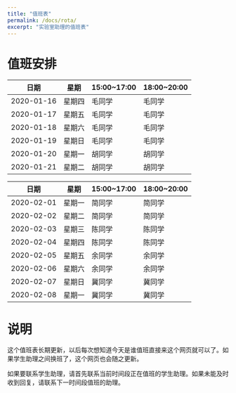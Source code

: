 ```yaml
---
title: "值班表"
permalink: /docs/rota/
excerpt: "实验室助理的值班表"
---
```


# 值班安排

| 日期       | 星期   | 15:00~17:00 | 18:00~20:00 |
| ---------- | ------ | ---------- | ----------- |
| 2020-01-16 | 星期四 | 毛同学     | 毛同学      |
| 2020-01-17 | 星期五 | 毛同学     | 毛同学      |
| 2020-01-18 | 星期六 | 毛同学     | 毛同学      |
| 2020-01-19 | 星期日 | 毛同学     | 毛同学      |
| 2020-01-20 | 星期一 | 胡同学     | 胡同学      |
| 2020-01-21 | 星期二 | 胡同学     | 胡同学      |

| 日期       | 星期   | 15:00~17:00 | 18:00~20:00 |
| ---------- | ------ | ---------- | ----------- |
| 2020-02-01 | 星期一 | 简同学     | 简同学      |
| 2020-02-02 | 星期二 | 简同学     | 简同学      |
| 2020-02-03 | 星期三 | 陈同学     | 陈同学      |
| 2020-02-04 | 星期四 | 陈同学     | 陈同学      |
| 2020-02-05 | 星期五 | 余同学     | 余同学      |
| 2020-02-06 | 星期六 | 余同学     | 余同学      |
| 2020-02-07 | 星期日 | 冀同学     | 冀同学      |
| 2020-02-08 | 星期一 | 冀同学     | 冀同学      |

# 说明

这个值班表长期更新，以后每次想知道今天是谁值班直接来这个网页就可以了。如果学生助理之间换班了，这个网页也会随之更新。


如果要联系学生助理，请首先联系当前时间段正在值班的学生助理。如果未能及时收到回复，请联系下一时间段值班的助理。

<!-- 
| 日期       | 星期   | 9:00~11:00 | 13:30~15:30 | 15:30~17:30 | 19:00~20:00 |
| ---------- | ------ | ---------- | ----------- | ----------- | ----------- |
|  | 星期一 | 郭同学     | 胡同学      | 陈同学      | 胡同学      |
|  | 星期二 | 胡同学     | 胡同学      | 陈同学      | 冀同学      |
|  | 星期三 | 郭同学     | 郭同学      | 郭同学      | 胡同学      |
|  | 星期四 | 冀同学     | 毛同学      | 毛同学      | 冀同学      |
|  | 星期五 | 冀同学     | 冀同学      | 陈同学      | 冀同学      |
|  | 星期六 | 毛同学     | 毛同学      | 余同学      | 陈同学      |
|  | 星期日 | 余同学     | 余同学      | 余同学      | 陈同学      |

| 日期       | 15:00~17:00 | 18:00~20:00 |
| ---------- | ----------- | ----------- |
| 2018-08-31 | 陈同学      | 陈同学      |
| 2018-09-01 | 郭同学      | 郭同学      |

| 日期       | 星期   | 13:00~14:00 | 18:00~20:00 |
| ---------- | ------ | ----------- | ----------- |
| 2018-09-02 | 星期日 | 陈同学      | 胡同学      |
| 2018-09-03 | 星期一 | 胡同学      | 陈同学      |
| 2018-09-04 | 星期二 | 毛同学      | 毛同学      |
| 2018-09-05 | 星期三 | 陈同学      | 郭同学      |
| 2018-09-06 | 星期四 | 胡同学      | 毛同学      |
| 2018-09-07 | 星期五 | 胡同学      | 郭同学      |
| 2018-09-08 | 星期六 | 陈同学      | 郭同学      |
| 2018-09-02 | 星期日 | 陈同学      | 胡同学      |
| 2018-09-22 | 星期六 | 陈同学      | 郭同学      |
| 2018-09-23 | 星期日 | 陈同学      | 胡同学      |
| 2018-09-24 | 星期一 | 毛同学      | 胡同学      |
| 2018-09-25 | 星期二 | 毛同学      | 毛同学      |
| 2018-09-26 | 星期三 | 陈同学      | 郭同学      |
| 2018-09-27 | 星期四 | 胡同学      | 毛同学      |
| 2018-09-28 | 星期五 | 陈同学      | 郭同学      |
| 2018-09-29 | 星期六 | 陈同学      | 毛同学      |
| 2018-09-30 | 星期日 | 陈同学      | 胡同学      |
| 2018-10-01 | 星期一 | 陈同学      | 陈同学      |
| 2018-10-02 | 星期二 | 毛同学      | 毛同学      |
| 2018-10-03 | 星期三 | 陈同学      | 陈同学      |
| 2018-10-04 | 星期四 | 胡同学      | 胡同学      |
| 2018-10-05 | 星期五 | 毛同学      | 毛同学      |
| 2018-10-06 | 星期六 | 郭同学      | 胡同学      |
| 2018-10-07 | 星期日 | 郭同学      | 郭同学      |
| 2018-10-08 | 星期一 | 胡同学      | 陈同学      |
| 2018-10-09 | 星期二 | 毛同学      | 毛同学      |
| 2018-10-10 | 星期三 | 陈同学      | 郭同学      |
| 2018-10-11 | 星期四 | 胡同学      | 毛同学      |
| 2018-10-12 | 星期五 | 胡同学      | 郭同学      |
| 2018-10-13 | 星期六 | 陈同学      | 郭同学      |
| 2018-10-14 | 星期日 | 胡同学      | 胡同学      |
| 2018-10-15 | 星期一 | 陈同学      | 陈同学      |
| 2018-10-16 | 星期二 | 毛同学      | 毛同学      |
| 2018-10-17 | 星期三 | 陈同学      | 郭同学      |
| 2018-10-18 | 星期四 | 胡同学      | 毛同学      |
| 2018-10-19 | 星期五 | 胡同学      | 郭同学      |
| 2018-10-20 | 星期六 | 陈同学      | 郭同学      |
| 2018-10-21 | 星期日 | 胡同学      | 胡同学      |
| 2018-10-22 | 星期一 | 陈同学      | 陈同学      |
| 2018-10-23 | 星期二 | 毛同学      | 毛同学      |
| 2018-10-24 | 星期三 | 陈同学      | 郭同学      |
| 2018-10-25 | 星期四 | 胡同学      | 毛同学      |
| 2018-10-26 | 星期五 | 胡同学      | 郭同学      |
| 2018-10-27 | 星期六 | 陈同学      | 胡同学      |
| 2018-10-28 | 星期日 | 胡同学      | 郭同学      |
| 2018-10-29 | 星期一 | 陈同学      | 陈同学      |
| 2018-10-30 | 星期二 | 毛同学      | 毛同学      |
| 2018-10-31 | 星期三 | 陈同学      | 郭同学      |
| 2018-11-01 | 星期四 | 胡同学      | 毛同学      |
| 2018-11-02 | 星期五 | 胡同学      | 郭同学      |
| 2018-11-03 | 星期六 | 陈同学      | 郭同学      |
| 2018-11-04 | 星期日 | 胡同学      | 胡同学      |
| 2018-11-05 | 星期一 | 胡同学      | 陈同学      |
| 2018-11-06 | 星期二 | 毛同学      | 毛同学      |
| 2018-11-07 | 星期三 | 陈同学      | 郭同学      |
| 2018-11-08 | 星期四 | 陈同学      | 毛同学      |
| 2018-11-09 | 星期五 | 毛同学      | 郭同学      |
| 2018-11-10 | 星期六 | 陈同学      | 郭同学      |
| 2018-11-11 | 星期日 | 胡同学      | 胡同学      |
| 2018-11-12 | 星期一 | 郭同学      | 陈同学      |
| 2018-11-13 | 星期二 | 郭同学      | 毛同学      |
| 2018-11-14 | 星期三 | 陈同学      | 郭同学      |
| 2018-11-15 | 星期四 | 陈同学      | 毛同学      |
| 2018-11-16 | 星期五 | 毛同学      | 胡同学      |
| 2018-11-17 | 星期六 | 陈同学      | 郭同学      |
| 2018-11-18 | 星期日 | 胡同学      | 胡同学      |
| 2018-11-19 | 星期一 | 郭同学      | 陈同学      |
| 2018-11-20 | 星期二 | 郭同学      | 毛同学      |
| 2018-11-21 | 星期三 | 陈同学      | 郭同学      |
| 2018-11-22 | 星期四 | 陈同学      | 毛同学      |
| 2018-11-23 | 星期五 | 毛同学      | 胡同学      |
| 2018-11-24 | 星期六 | 陈同学      | 郭同学      |
| 2018-11-25 | 星期日 | 胡同学      | 胡同学      |
| 2018-11-26 | 星期一 | 郭同学      | 陈同学      |
| 2018-11-27 | 星期二 | 郭同学      | 毛同学      |
| 2018-11-28 | 星期三 | 郭同学      | 郭同学      |
| 2018-11-29 | 星期四 | 郭同学      | 毛同学      |

| 日期       | 星期   | 13:00~14:00 | 19:00~21:00 |
| ---------- | ------ | ----------- | ----------- |
| 2018-11-30 | 星期五 | 毛同学      | 胡同学      |
| 2018-12-01 | 星期六 | 陈同学      | 胡同学      |
| 2018-12-02 | 星期日 | 胡同学      | 郭同学      |
| 2018-12-03 | 星期一 | 郭同学      | 陈同学      |
| 2018-12-04 | 星期二 | 郭同学      | 毛同学      |
| 2018-12-05 | 星期三 | 陈同学      | 郭同学      |
| 2018-12-06 | 星期四 | 陈同学      | 毛同学      |
| 2018-12-07 | 星期五 | 毛同学      | 胡同学      |
| 2018-12-08 | 星期六 | 陈同学      | 郭同学      |
| 2018-12-09 | 星期日 | 胡同学      | 胡同学      |

| 日期       | 星期   | 13:00~14:00 | 18:00~20:00 |
| ---------- | ------ | ----------- | ----------- |
| 2018-12-10 | 星期一 | 郭同学      | 陈同学      |
| 2018-12-11 | 星期二 | 郭同学      | 毛同学      |
| 2018-12-12 | 星期三 | 陈同学      | 郭同学      |
| 2018-12-13 | 星期四 | 陈同学      | 毛同学      |
| 2018-12-14 | 星期五 | 毛同学      | 胡同学      |
| 2018-12-15 | 星期六 | 陈同学      | 郭同学      |
| 2018-12-16 | 星期日 | 胡同学      | 胡同学      |
| 2018-12-17 | 星期一 | 郭同学      | 陈同学      |
| 2018-12-18 | 星期二 | 郭同学      | 毛同学      |
| 2018-12-19 | 星期三 | 陈同学      | 郭同学      |
| 2018-12-20 | 星期四 | 陈同学      | 毛同学      |
| 2018-12-21 | 星期五 | 毛同学      | 胡同学      |
| 2018-12-22 | 星期六 | 胡同学      | 郭同学      |
| 2018-12-23 | 星期日 | 陈同学      | 胡同学      |
| 2018-12-24 | 星期一 | 郭同学      | 陈同学      |
| 2018-12-25 | 星期二 | 郭同学      | 毛同学      |
| 2018-12-26 | 星期三 | 陈同学      | 郭同学      |
| 2018-12-27 | 星期四 | 陈同学      | 毛同学      |
| 2018-12-28 | 星期五 | 毛同学      | 陈同学      |
| 2018-12-29 | 星期六 | 陈同学      | 陈同学      |
| 2018-12-30 | 星期日 | 胡同学      | 胡同学      |
| 2018-12-31 | 星期一 | 毛同学      | 胡同学      |
| 2019-01-01 | 星期二 | 郭同学      | 毛同学      |
| 2019-01-02 | 星期三 | 陈同学      | 胡同学      |

| 日期       | 星期   | 13:00~14:00 | 19:00~21:00 |
| ---------- | ------ | ----------- | ----------- |
| 2019-01-03 | 星期四 | 陈同学      | 毛同学      |
| 2019-01-04 | 星期五 | 毛同学      | 胡同学      |
| 2019-01-05 | 星期六 | 陈同学      | 郭同学      |
| 2019-01-06 | 星期日 | 胡同学      | 郭同学      |
| 2019-01-07 | 星期一 | 郭同学      | 陈同学      |
| 2019-01-08 | 星期二 | 郭同学      | 毛同学      |
| 2019-01-09 | 星期三 | 郭同学      | 郭同学      |
| 2019-01-10 | 星期四 | 郭同学      | 毛同学      |
| 2019-01-11 | 星期五 | 毛同学      | 胡同学      |
| 2019-01-12 | 星期六 | 陈同学      | 陈同学      |
| 2019-01-13 | 星期日 | 胡同学      | 胡同学      |
| 2019-01-14 | 星期一 | 陈同学      | 郭同学      |
| 2019-01-15 | 星期二 | 郭同学      | 郭同学      |
| 2019-01-16 | 星期三 | 陈同学      | 郭同学      |
| 2019-01-17 | 星期四 | 陈同学      | 毛同学      |
| 2019-01-18 | 星期五 | 毛同学      | 胡同学      |
| 2019-01-19 | 星期六 | 陈同学      | 胡同学      |
| 2019-01-20 | 星期日 | 胡同学      | 郭同学      |

| 日期       | 星期   | 17:00~20:00 |
| ---------- | ------ | ----------- |
| 2019-01-21 | 星期一 | 郭同学      |
| 2019-01-22 | 星期二 | 郭同学      |
| 2019-01-23 | 星期三 | 郭同学      |
| 2019-01-24 | 星期四 | 郭同学      |
| 2019-01-25 | 星期五 | 郭同学      |
| 2019-01-26 | 星期六 | 胡同学      |
| 2019-01-27 | 星期日 | 胡同学      |
| 2019-01-28 | 星期一 | 胡同学      |
| 2019-01-29 | 星期二 | 胡同学      |
| 2019-01-30 | 星期三 | 胡同学      |

| 日期       | 星期   | 17:00~20:00 |
| ---------- | ------ | ----------- |
| 2019-02-14 | 星期四 | 陈同学      |
| 2019-02-15 | 星期五 | 陈同学      |
| 2019-02-16 | 星期六 | 陈同学      |
| 2019-02-17 | 星期日 | 陈同学      |
| 2019-02-18 | 星期一 | 陈同学      |
| 2019-02-19 | 星期二 | 毛同学      |
| 2019-02-20 | 星期三 | 毛同学      |
| 2019-02-21 | 星期四 | 毛同学      |
| 2019-02-22 | 星期五 | 毛同学      |
| 2019-02-23 | 星期六 | 胡同学      |
| 2019-02-24 | 星期日 | 郭同学      |

| 日期       | 星期   | 9:00~11:00 | 14:00~17:00 | 19:00~20:00 |
| ---------- | ------ | ---------- | ----------- | ----------- |
| 2019-02-25 | 星期一 | 毛同学     | 胡同学      | 胡同学      |
| 2019-02-26 | 星期二 | 陈同学     | 胡同学      | 毛同学      |
| 2019-02-27 | 星期三 | 胡同学     | 陈同学      | 陈同学      |
| 2019-02-28 | 星期四 | 郭同学     | 郭同学      | 胡同学      |
| 2019-03-01 | 星期五 | 陈同学     | 陈同学      | 胡同学      |
| 2019-03-02 | 星期六 | 毛同学     | 郭同学      | 郭同学      |
| 2019-03-03 | 星期日 | 毛同学     | 毛同学      | 毛同学      |

| 日期       | 星期   | 9:00~11:00 | 13:30~15:30 | 15:30~17:30 | 19:00~20:00 |
| ---------- | ------ | ---------- | ----------- | ----------- | ----------- |
| 2019-03-04 | 星期一 | 余同学     | 余同学      | 胡同学      | 冀同学      |
| 2019-03-05 | 星期二 | 余同学     | 郭同学      | 胡同学      | 冀同学      |
| 2019-03-06 | 星期三 | 胡同学     | 陈同学      | 陈同学      | 冀同学      |
| 2019-03-07 | 星期四 | 郭同学     | 郭同学      | 余同学      | 胡同学      |
| 2019-03-08 | 星期五 | 冀同学     | 陈同学      | 陈同学      | 胡同学      |
| 2019-03-09 | 星期六 | 冀同学     | 毛同学      | 郭同学      | 冀同学      |
| 2019-03-10 | 星期日 | 毛同学     | 毛同学      | 毛同学      | 冀同学      |
| 2019-03-11 | 星期一 | 余同学     | 余同学      | 胡同学      | 冀同学      |
| 2019-03-12 | 星期二 | 余同学     | 郭同学      | 胡同学      | 冀同学      |
| 2019-03-13 | 星期三 | 胡同学     | 陈同学      | 陈同学      | 冀同学      |
| 2019-03-14 | 星期四 | 郭同学     | 郭同学      | 余同学      | 郭同学      |
| 2019-03-15 | 星期五 | 冀同学     | 陈同学      | 陈同学      | 郭同学      |
| 2019-03-16 | 星期六 | 冀同学     | 毛同学      | 毛同学      | 冀同学      |
| 2019-03-17 | 星期日 | 胡同学     | 毛同学      | 毛同学      | 冀同学      |
| 2019-03-18 | 星期一 | 胡同学     | 余同学      | 余同学      | 毛同学      |
| 2019-03-19 | 星期二 | 余同学     | 郭同学      | 胡同学      | 毛同学      |
| 2019-03-20 | 星期三 | 胡同学     | 郭同学      | 陈同学      | 冀同学      |
| 2019-03-21 | 星期四 | 郭同学     | 郭同学      | 余同学      | 胡同学      |
| 2019-03-22 | 星期五 | 冀同学     | 陈同学      | 陈同学      | 冀同学      |
| 2019-03-23 | 星期六 | 冀同学     | 毛同学      | 陈同学      | 胡同学      |
| 2019-03-24 | 星期日 | 毛同学     | 毛同学      | 毛同学      | 冀同学      |
| 2019-03-25 | 星期一 | 余同学     | 余同学      | 郭同学      | 毛同学      |
| 2019-03-26 | 星期二 | 余同学     | 毛同学      | 胡同学      | 毛同学      |
| 2019-03-27 | 星期三 | 胡同学     | 陈同学      | 陈同学      | 冀同学      |
| 2019-03-28 | 星期四 | 郭同学     | 余同学      | 余同学      | 胡同学      |
| 2019-03-29 | 星期五 | 冀同学     | 陈同学      | 陈同学      | 胡同学      |
| 2019-03-30 | 星期六 | 胡同学     | 胡同学      | 毛同学      | 冀同学      |
| 2019-03-31 | 星期日 | 毛同学     | 毛同学      | 毛同学      | 冀同学      |
| 2019-04-01 | 星期一 | 郭同学     | 余同学      | 郭同学      | 冀同学      |
| 2019-04-02 | 星期二 | 余同学     | 郭同学      | 胡同学      | 冀同学      |
| 2019-04-03 | 星期三 | 冀同学     | 陈同学      | 陈同学      | 冀同学      |
| 2019-04-04 | 星期四 | 郭同学     | 郭同学      | 余同学      | 胡同学      |
| 2019-04-05 | 星期五 | 冀同学     | 陈同学      | 陈同学      | 胡同学      |
| 2019-04-06 | 星期六 | 冀同学     | 冀同学      | 胡同学      | 冀同学      |
| 2019-04-07 | 星期日 | 冀同学     | 冀同学      | 冀同学      | 冀同学      |
| 2019-04-08 | 星期一 | 余同学     | 余同学      | 冀同学      | 冀同学      |
| 2019-04-09 | 星期二 | 余同学     | 郭同学      | 胡同学      | 冀同学      |
| 2019-04-10 | 星期三 | 胡同学     | 陈同学      | 陈同学      | 冀同学      |
| 2019-04-11 | 星期四 | 郭同学     | 郭同学      | 余同学      | 胡同学      |
| 2019-04-12 | 星期五 | 冀同学     | 陈同学      | 陈同学      | 冀同学      |
| 2019-04-13 | 星期六 | 冀同学     | 毛同学      | 郭同学      | 冀同学      |
| 2019-04-14 | 星期日 | 毛同学     | 毛同学      | 毛同学      | 冀同学      |
| 2019-04-15 | 星期一 | 余同学     | 余同学      | 冀同学      | 冀同学      |
| 2019-04-16 | 星期二 | 余同学     | 郭同学      | 胡同学      | 冀同学      |
| 2019-04-17 | 星期三 | 胡同学     | 陈同学      | 陈同学      | 冀同学      |
| 2019-04-18 | 星期四 | 郭同学     | 郭同学      | 余同学      | 胡同学      |
| 2019-04-19 | 星期五 | 毛同学     | 陈同学      | 陈同学      | 胡同学      |
| 2019-04-20 | 星期六 | 郭同学     | 毛同学      | 郭同学      | 胡同学      |
| 2019-04-21 | 星期日 | 毛同学     | 毛同学      | 毛同学      | 胡同学      |
| 2019-04-22 | 星期一 | 胡同学     | 胡同学      | 胡同学      | 陈同学      |
| 2019-04-23 | 星期二 | 陈同学     | 郭同学      | 胡同学      | 陈同学      |
| 2019-04-24 | 星期三 | 余同学     | 陈同学      | 陈同学      | 郭同学      |
| 2019-04-25 | 星期四 | 郭同学     | 郭同学      | 余同学      | 余同学      |
| 2019-04-26 | 星期五 | 余同学     | 陈同学      | 陈同学      | 余同学      |
| 2019-04-27 | 星期六 | 郭同学     | 毛同学      | 郭同学      | 郭同学      |
| 2019-04-28 | 星期日 | 毛同学     | 毛同学      | 毛同学      | 胡同学      |
| 2019-04-29 | 星期一 | 余同学     | 余同学      | 郭同学      | 冀同学      |
| 2019-04-30 | 星期二 | 余同学     | 胡同学      | 冀同学      | 冀同学      |
| 2019-05-01 | 星期三 | 胡同学     | 陈同学      | 陈同学      | 胡同学      |
| 2019-05-02 | 星期四 | 冀同学     | 冀同学      | 冀同学      | 冀同学      |
| 2019-05-03 | 星期五 | 毛同学     | 陈同学      | 陈同学      | 陈同学      |
| 2019-05-04 | 星期六 | 冀同学     | 胡同学      | 毛同学      | 冀同学      |
| 2019-05-05 | 星期日 | 郭同学     | 毛同学      | 毛同学      | 冀同学      |
| 2019-05-06 | 星期一 | 余同学     | 余同学      | 胡同学      | 冀同学      |
| 2019-05-07 | 星期二 | 余同学     | 郭同学      | 冀同学      | 冀同学      |
| 2019-05-08 | 星期三 | 胡同学     | 陈同学      | 陈同学      | 胡同学      |
| 2019-05-09 | 星期四 | 冀同学     | 余同学      | 余同学      | 胡同学      |
| 2019-05-10 | 星期五 | 胡同学     | 陈同学      | 陈同学      | 冀同学      |
| 2019-05-11 | 星期六 | 冀同学     | 冀同学      | 冀同学      | 冀同学      |
| 2019-05-12 | 星期日 | 毛同学     | 毛同学      | 毛同学      | 冀同学      |
| 2019-05-13 | 星期一 | 郭同学     | 毛同学      | 胡同学      | 郭同学      |
| 2019-05-14 | 星期二 | 余同学     | 郭同学      | 郭同学      | 毛同学      |
| 2019-05-15 | 星期三 | 胡同学     | 陈同学      | 陈同学      | 冀同学      |
| 2019-05-16 | 星期四 | 郭同学     | 郭同学      | 余同学      | 胡同学      |
| 2019-05-17 | 星期五 | 胡同学     | 陈同学      | 陈同学      | 胡同学      |
| 2019-05-18 | 星期六 | 余同学     | 毛同学      | 郭同学      | 余同学      |
| 2019-05-19 | 星期日 | 余同学     | 毛同学      | 毛同学      | 余同学      |
| 2019-05-20 | 星期一 | 余同学     | 余同学      | 胡同学      | 余同学      |
| 2019-05-21 | 星期二 | 余同学     | 郭同学      | 冀同学      | 冀同学      |
| 2019-05-22 | 星期三 | 胡同学     | 陈同学      | 陈同学      | 冀同学      |
| 2019-05-23 | 星期四 | 郭同学     | 郭同学      | 冀同学      | 胡同学      |
| 2019-05-24 | 星期五 | 郭同学     | 陈同学      | 陈同学      | 郭同学      |
| 2019-05-25 | 星期六 | 胡同学     | 毛同学      | 胡同学      | 胡同学      |
| 2019-05-26 | 星期日 | 毛同学     | 毛同学      | 毛同学      | 冀同学      |
| 2019-05-27 | 星期一 | 冀同学     | 冀同学      | 毛同学      | 毛同学      |
| 2019-05-28 | 星期二 | 冀同学     | 郭同学      | 冀同学      | 冀同学      |
| 2019-05-29 | 星期三 | 胡同学     | 冀同学      | 陈同学      | 冀同学      |
| 2019-05-30 | 星期四 | 郭同学     | 毛同学      | 余同学      | 胡同学      |
| 2019-05-31 | 星期五 | 胡同学     | 陈同学      | 陈同学      | 胡同学      |
| 2019-06-01 | 星期六 | 冀同学     | 郭同学      | 郭同学      | 冀同学      |
| 2019-06-02 | 星期日 | 毛同学     | 毛同学      | 毛同学      | 冀同学      |
| 2019-06-03 | 星期一 | 余同学     | 余同学      | 胡同学      | 冀同学      |
| 2019-06-04 | 星期二 | 余同学     | 郭同学      | 冀同学      | 冀同学      |
| 2019-06-05 | 星期三 | 冀同学     | 陈同学      | 陈同学      | 冀同学      |
| 2019-06-06 | 星期四 | 冀同学     | 冀同学      | 余同学      | 胡同学      |
| 2019-06-07 | 星期五 | 冀同学     | 陈同学      | 陈同学      | 冀同学      |
| 2019-06-08 | 星期六 | 冀同学     | 毛同学      | 胡同学      | 胡同学      |
| 2019-06-09 | 星期日 | 胡同学     | 冀同学      | 冀同学      | 冀同学      |
| 2019-06-10 | 星期一 | 余同学     | 余同学      | 冀同学      | 冀同学      |
| 2019-06-11 | 星期二 | 余同学     | 郭同学      | 冀同学      | 冀同学      |
| 2019-06-12 | 星期三 | 胡同学     | 陈同学      | 陈同学      | 冀同学      |
| 2019-06-13 | 星期四 | 郭同学     | 郭同学      | 余同学      | 胡同学      |
| 2019-06-14 | 星期五 | 胡同学     | 陈同学      | 陈同学      | 胡同学      |
| 2019-06-15 | 星期六 | 冀同学     | 毛同学      | 郭同学      | 冀同学      |
| 2019-06-16 | 星期日 | 毛同学     | 毛同学      | 毛同学      | 冀同学      |
| 2019-06-17 | 星期一 | 余同学     | 余同学      | 胡同学      | 冀同学      |
| 2019-06-18 | 星期二 | 余同学     | 郭同学      | 冀同学      | 冀同学      |
| 2019-06-19 | 星期三 | 郭同学     | 陈同学      | 陈同学      | 冀同学      |
| 2019-06-20 | 星期四 | 郭同学     | 胡同学      | 余同学      | 胡同学      |
| 2019-06-21 | 星期五 | 胡同学     | 陈同学      | 陈同学      | 胡同学      |
| 2019-06-22 | 星期六 | 冀同学     | 毛同学      | 郭同学      | 冀同学      |
| 2019-06-23 | 星期日 | 毛同学     | 毛同学      | 毛同学      | 冀同学      |
| 2019-06-24 | 星期一 | 余同学     | 余同学      | 胡同学      | 冀同学      |
| 2019-06-25 | 星期二 | 余同学     | 郭同学      | 冀同学      | 冀同学      |
| 2019-06-26 | 星期三 | 胡同学     | 陈同学      | 陈同学      | 冀同学      |
| 2019-06-27 | 星期四 | 郭同学     | 郭同学      | 余同学      | 胡同学      |
| 2019-06-28 | 星期五 | 胡同学     | 陈同学      | 陈同学      | 胡同学      |
| 2019-06-29 | 星期六 | 冀同学     | 毛同学      | 胡同学      | 冀同学      |
| 2019-06-30 | 星期日 | 毛同学     | 毛同学      | 毛同学      | 冀同学      |
| 2019-07-01 | 星期一 | 余同学     | 余同学      | 冀同学      | 冀同学      |
| 2019-07-02 | 星期二 | 余同学     | 冀同学      | 冀同学      | 冀同学      |
| 2019-07-03 | 星期三 | 胡同学     | 陈同学      | 陈同学      | 冀同学      |
| 2019-07-04 | 星期四 | 郭同学     | 郭同学      | 余同学      | 胡同学      |
| 2019-07-05 | 星期五 | 胡同学     | 陈同学      | 陈同学      | 胡同学      |
| 2019-07-06 | 星期六 | 毛同学     | 毛同学      | 郭同学      | 郭同学      |
| 2019-07-07 | 星期日 | 毛同学     | 毛同学      | 毛同学      | 毛同学      |
| 2019-07-08 | 星期一 | 余同学     | 余同学      | 郭同学      | 郭同学      |
| 2019-07-09 | 星期二 | 余同学     | 郭同学      | 郭同学      | 胡同学      |
| 2019-07-10 | 星期三 | 胡同学     | 陈同学      | 陈同学      | 冀同学      |
| 2019-07-11 | 星期四 | 郭同学     | 胡同学      | 胡同学      | 胡同学      |
| 2019-07-12 | 星期五 | 余同学     | 陈同学      | 陈同学      | 郭同学      |
| 2019-07-13 | 星期六 | 冀同学     | 毛同学      | 郭同学      | 冀同学      |


# 暑假值班安排

| 日期       | 15:00~17:00 | 18:00~20:00 |
| ---------- | ----------- | ----------- |
| 2019-07-14 | 余同学      | 余同学      |
| 2019-07-15 | 余同学      | 余同学      |
| 2019-07-16 | 余同学      | 余同学      |
| 2019-07-17 | 余同学      | 余同学      |
| 2019-07-18 | 余同学      | 余同学      |
| 2019-07-19 | 余同学      | 余同学      |
| 2019-07-20 | 余同学      | 余同学      |
| 2019-07-21 | 郭同学      | 郭同学      |
| 2019-07-22 | 郭同学      | 郭同学      |
| 2019-07-23 | 郭同学      | 郭同学      |
| 2019-07-24 | 郭同学      | 郭同学      |
| 2019-07-25 | 郭同学      | 郭同学      |
| 2019-07-26 | 郭同学      | 郭同学      |
| 2019-07-27 | 郭同学      | 郭同学      |
| 2019-07-28 | 胡同学      | 胡同学      |
| 2019-07-29 | 胡同学      | 胡同学      |
| 2019-07-30 | 胡同学      | 胡同学      |
| 2019-07-31 | 胡同学      | 胡同学      |
| 2019-08-01 | 胡同学      | 胡同学      |
| 2019-08-02 | 胡同学      | 胡同学      |
| 2019-08-03 | 胡同学      | 胡同学      |
| 2019-08-04 | 毛同学      | 毛同学      |
| 2019-08-05 | 毛同学      | 毛同学      |
| 2019-08-06 | 毛同学      | 毛同学      |
| 2019-08-07 | 毛同学      | 毛同学      |
| 2019-08-08 | 毛同学      | 毛同学      |
| 2019-08-09 | 毛同学      | 毛同学      |
| 2019-08-10 | 毛同学      | 毛同学      |
| 2019-08-11 | 陈同学      | 陈同学      |
| 2019-08-12 | 陈同学      | 陈同学      |
| 2019-08-13 | 陈同学      | 陈同学      |
| 2019-08-14 | 陈同学      | 陈同学      |
| 2019-08-15 | 陈同学      | 陈同学      |
| 2019-08-16 | 陈同学      | 陈同学      |
| 2019-08-17 | 陈同学      | 陈同学      |
| 2019-08-18 | 冀同学      | 冀同学      |
| 2019-08-19 | 冀同学      | 冀同学      |
| 2019-08-20 | 冀同学      | 冀同学      |
| 2019-08-21 | 冀同学      | 冀同学      |
| 2019-08-22 | 冀同学      | 冀同学      |
| 2019-08-23 | 冀同学      | 冀同学      |
| 2019-08-24 | 冀同学      | 冀同学      |


| 日期       | 星期   | 9:00~11:00 | 13:30~15:30 | 15:30~17:30 | 19:00~20:00 |
| ---------- | ------ | ---------- | ----------- | ----------- | ----------- |
| 2019-08-25 | 星期日 | 余同学     | 余同学      | 余同学      | 陈同学      |
| 2019-08-26 | 星期一 | 郭同学     | 胡同学      | 余同学      | 胡同学      |
| 2019-08-27 | 星期二 | 胡同学     | 胡同学      | 余同学      | 冀同学      |
| 2019-08-28 | 星期三 | 郭同学     | 郭同学      | 郭同学      | 冀同学      |
| 2019-08-29 | 星期四 | 冀同学     | 毛同学      | 毛同学      | 胡同学      |
| 2019-08-30 | 星期五 | 冀同学     | 冀同学      | 陈同学      | 冀同学      |
| 2019-08-31 | 星期六 | 毛同学     | 毛同学      | 余同学      | 陈同学      |
| 2019-09-01 | 星期日 | 余同学     | 余同学      | 余同学      | 陈同学      |
| 2019-09-02 | 星期一 | 郭同学     | 胡同学      | 余同学      | 胡同学      |
| 2019-09-03 | 星期二 | 胡同学     | 胡同学      | 余同学      | 冀同学      |
| 2019-09-04 | 星期三 | 郭同学     | 郭同学      | 郭同学      | 胡同学      |
| 2019-09-05 | 星期四 | 冀同学     | 毛同学      | 毛同学      | 冀同学      |
| 2019-09-06 | 星期五 | 冀同学     | 冀同学      | 陈同学      | 冀同学      |
| 2019-09-07 | 星期六 | 毛同学     | 毛同学      | 陈同学      | 陈同学      |
| 2019-09-08 | 星期日 | 陈同学     | 陈同学      | 陈同学      | 陈同学      |
| 2019-09-09 | 星期一 | 郭同学     | 胡同学      | 陈同学      | 胡同学      |
| 2019-09-10 | 星期二 | 胡同学     | 胡同学      | 陈同学      | 冀同学      |
| 2019-09-11 | 星期三 | 郭同学     | 郭同学      | 郭同学      | 陈同学      |
| 2019-09-12 | 星期四 | 冀同学     | 毛同学      | 毛同学      | 冀同学      |
| 2019-09-13 | 星期五 | 冀同学     | 冀同学      | 陈同学      | 冀同学      |
| 2019-09-14 | 星期六 | 毛同学     | 毛同学      | 余同学      | 陈同学      |
| 2019-09-15 | 星期日 | 余同学     | 余同学      | 余同学      | 陈同学      |
| 2019-09-16 | 星期一 | 郭同学     | 胡同学      | 陈同学      | 胡同学      |
| 2019-09-17 | 星期二 | 胡同学     | 胡同学      | 陈同学      | 冀同学      |
| 2019-09-18 | 星期三 | 郭同学     | 郭同学      | 郭同学      | 胡同学      |
| 2019-09-19 | 星期四 | 冀同学     | 毛同学      | 毛同学      | 冀同学      |
| 2019-09-20 | 星期五 | 冀同学     | 冀同学      | 陈同学      | 冀同学      |
| 2019-09-21 | 星期六 | 毛同学     | 毛同学      | 余同学      | 陈同学      |
| 2019-09-22 | 星期日 | 余同学     | 余同学      | 余同学      | 陈同学      |
| 2019-09-23 | 星期一 | 郭同学     | 胡同学      | 陈同学      | 胡同学      |
| 2019-09-24 | 星期二 | 胡同学     | 胡同学      | 陈同学      | 冀同学      |
| 2019-09-25 | 星期三 | 郭同学     | 郭同学      | 郭同学      | 毛同学      |
| 2019-09-26 | 星期四 | 冀同学     | 毛同学      | 毛同学      | 冀同学      |
| 2019-09-27 | 星期五 | 冀同学     | 冀同学      | 陈同学      | 冀同学      |
| 2019-09-28 | 星期六 | 毛同学     | 毛同学      | 余同学      | 陈同学      |
| 2019-09-29 | 星期日 | 余同学     | 余同学      | 余同学      | 陈同学      |


| 日期       | 星期   | 9:00~11:00 | 13:30~15:30 | 15:30~17:30 | 19:00~20:00 |
| ---------- | ------ | ---------- | ----------- | ----------- | ----------- |
| 2019-12-30 | 星期一 | 郭同学     | 胡同学      | 陈同学      | 陈同学      |
| 2019-12-31 | 星期二 | 胡同学     | 胡同学      | 陈同学      | 胡同学      |
| 2020-01-01 | 星期三 | 冀同学     | 胡同学      | 陈同学      | 胡同学      |
| 2020-01-02 | 星期四 | 胡同学     | 胡同学      | 胡同学      | 简同学      |
| 2020-01-03 | 星期五 | 胡同学     | 冀同学      | 郭同学      | 胡同学      |
| 2020-01-04 | 星期六 | 毛同学     | 毛同学      | 简同学      | 简同学      |
| 2020-01-05 | 星期日 | 余同学     | 余同学      | 余同学      | 余同学      |
| 2020-01-06 | 星期一 | 胡同学     | 冀同学      | 陈同学      | 陈同学      |
| 2020-01-07 | 星期二 | 胡同学     | 胡同学      | 陈同学      | 胡同学      |
| 2020-01-08 | 星期三 | 冀同学     | 胡同学      | 陈同学      | 胡同学      |
| 2020-01-09 | 星期四 | 胡同学     | 毛同学      | 毛同学      | 简同学      |
| 2020-01-10 | 星期五 | 冀同学     | 冀同学      | 郭同学      | 冀同学      |
| 2020-01-11 | 星期六 | 毛同学     | 毛同学      | 简同学      | 简同学      |
| 2020-01-12 | 星期日 | 余同学     | 余同学      | 余同学      | 余同学      |
| 2020-01-13 | 星期一 | 郭同学     | 郭同学      | 陈同学      | 陈同学      |
| 2020-01-14 | 星期二 | 郭同学     | 郭同学      | 陈同学      | 简同学      |
| 2020-01-15 | 星期三 | 冀同学     | 郭同学      | 陈同学      | 毛同学      |
 -->

